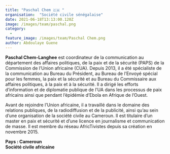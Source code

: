 ```yaml
---
title: "Paschal Chem 🇨🇲 "
organisation:  "Société civile sénégalaise"
date: 2021-06-18T13:13:00.120Z
image: /images/team/paschal.png
category:
  - 
feature_image: /images/team/Paschal Chem.png
author: Abdoulaye Guene
---
```

**Paschal Chem-Langhee** est coordinateur de la communication au département des affaires politiques, de la paix et de la sécurité (PAPS) de la Commission de l’Union africaine (CUA). Depuis 2013, il a été spécialiste de la communication au Bureau du Président, au Bureau de l’Envoyé spécial pour les femmes, la paix et la sécurité et au Bureau du Commissaire aux affaires politiques, à la paix et à la sécurité. Il a dirigé les efforts d’information et de diplomatie publique de l’UA dans les processus de paix africains ainsi que pendant l’épidémie d’Ebola en Afrique de l’Ouest.

Avant de rejoindre l’Union africaine, il a travaillé dans le domaine des relations publiques, de la radiodiffusion et de la publicité, ainsi qu’au sein d’une organisation de la société civile au Cameroun. Il est titulaire d’un master en paix et sécurité et d’une licence en journalisme et communication de masse. Il est membre du réseau AfricTivistes depuis sa création en novembre 2015. 


**Pays : Cameroun**  
**Société civile africaine**
